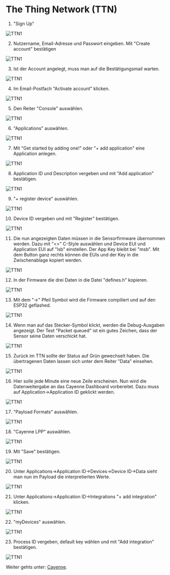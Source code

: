 # The Thing Network (TTN)

1. "Sign Up"

![TTN1](Pictures_TTN/Screenshot_20201025_092149.png)

2. Nutzername, Email-Adresse und Passwort eingeben. Mit "Create account" bestätigen

![TTN1](Pictures_TTN/Screenshot_20201028_191334.png)

3. Ist der Account angelegt, muss man auf die Bestätigungsmail warten.

![TTN1](Pictures_TTN/Screenshot_20201028_191348.png)

4. Im Email-Postfach "Activate account" klicken.

![TTN1](Pictures_TTN/Screenshot_20201028_191552.png)

5. Den Reiter "Console" auswählen.

![TTN1](Pictures_TTN/Screenshot_20201028_191634.png)

6. "Applications" auswählen.

![TTN1](Pictures_TTN/Screenshot_20201028_191858.png)

7. Mit "Get started by adding one!" oder "+ add application" eine Application anlegen.

![TTN1](Pictures_TTN/Screenshot_20201028_191915.png)

8. Application ID und Description vergeben und mit "Add application" bestätigen.

![TTN1](Pictures_TTN/Screenshot_20201028_192029.png)

9. "+ register device" auswählen.

![TTN1](Pictures_TTN/Screenshot_20201028_192102.png)

10. Device ID vergeben und mit "Register" bestätigen.

![TTN1](Pictures_TTN/Screenshot_20201028_192147.png)

11. Die nun angezeigten Daten müssen in die Sensorfirmware übernommen werden. Dazu mit "<>" C-Style auswählen und Device EUI und Application EUI auf "lsb" einstellen. Der App Key bleibt bei "msb". Mit dem Button ganz rechts können die EUIs und der Key in die Zwischenablage kopiert werden.

![TTN1](Pictures_TTN/Screenshot_20201028_192415.png)

12. In der Firmware die drei Daten in die Datei "defines.h" kopieren.

![TTN1](Pictures_TTN/Screenshot_20201028_192624.png)

13. Mit dem "->" Pfeil Symbol wird die Firmware compiliert und auf den ESP32 geflashed.

![TTN1](Pictures_TTN/Screenshot_20201028_192835.png)

14. Wenn man auf das Stecker-Symbol klickt, werden die Debug-Ausgaben angezeigt. Der Text "Packet queued" ist ein gutes Zeichen, dass der Sensor seine Daten verschickt hat.

![TTN1](Pictures_TTN/Screenshot_20201028_193319.png)

15. Zurück im TTN sollte der Status auf Grün gewechselt haben. Die übertragenen Daten lassen sich unter dem Reiter "Data" einsehen.

![TTN1](Pictures_TTN/Screenshot_20201028_193343.png)

16. Hier solle jede Minute eine neue Zeile erscheinen. Nun wird die Datenweitergabe an das Cayenne Dashboard vorbereitet. Dazu muss auf Application->Application ID geklickt werden.

![TTN1](Pictures_TTN/Screenshot_20201028_193511.png)

17. "Payload Formats" auswählen.

![TTN1](Pictures_TTN/Screenshot_20201028_193526.png)

18. "Cayenne LPP" auswählen.

![TTN1](Pictures_TTN/Screenshot_20201028_193540.png)

19. Mit "Save" bestätigen.

![TTN1](Pictures_TTN/Screenshot_20201028_193550.png)

20. Unter Applications->Application ID->Devices->Device ID->Data sieht man nun im Payload die interpretierten Werte.

![TTN1](Pictures_TTN/Screenshot_20201028_193638.png)

21. Unter Applications->Application ID->Integrations "+ add integration" klicken.

![TTN1](Pictures_TTN/Screenshot_20201028_193652.png)

22. "myDevices" auswählen.

![TTN1](Pictures_TTN/Screenshot_20201028_193711.png)

23. Process ID vergeben, default key wählen und mit "Add integration" bestätigen.

![TTN1](Pictures_TTN/Screenshot_20201028_193855.png)

Weiter gehts unter: [Cayenne](Cayenne.md).

